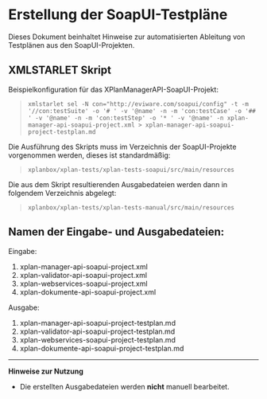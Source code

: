 # Erstellung der SoapUI-Testpläne

Dieses Dokument beinhaltet Hinweise zur automatisierten Ableitung von Testplänen aus den SoapUI-Projekten.

## XMLSTARLET Skript

Beispielkonfiguration für das XPlanManagerAPI-SoapUI-Projekt:

>```xmlstarlet sel -N con="http://eviware.com/soapui/config" -t -m '//con:testSuite' -o '# ' -v '@name' -n -m 'con:testCase' -o '## ' -v '@name' -n -m 'con:testStep' -o '* ' -v '@name' -n xplan-manager-api-soapui-project.xml > xplan-manager-api-soapui-project-testplan.md```

Die Ausführung des Skripts muss im Verzeichnis der SoapUI-Projekte vorgenommen werden, dieses ist standardmäßig: 

> ```xplanbox/xplan-tests/xplan-tests-soapui/src/main/resources```

Die aus dem Skript resultierenden Ausgabedateien werden dann in folgendem Verzeichnis abgelegt:

> ```xplanbox/xplan-tests/xplan-tests-manual/src/main/resources``` 

## Namen der Eingabe- und Ausgabedateien:

Eingabe:

1. xplan-manager-api-soapui-project.xml
2. xplan-validator-api-soapui-project.xml
3. xplan-webservices-soapui-project.xml
4. xplan-dokumente-api-soapui-project.xml

Ausgabe:

1. xplan-manager-api-soapui-project-testplan.md
2. xplan-validator-api-soapui-project-testplan.md
3. xplan-webservices-soapui-project-testplan.md
4. xplan-dokumente-api-soapui-project-testplan.md

---

**Hinweise zur Nutzung**

* Die erstellten Ausgabedateien werden **nicht** manuell bearbeitet.
